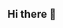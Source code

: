 ## Hi there 👋

<!--
**Lek88/Lek88** is a ✨ _special_ ✨ repository because its `README.md` (this file) appears on your GitHub profile.

Here are some ideas to get you started:

- 🔭 I’m currently working on Kanam Latex
- 🌱 I’m currently learning  MCA

-->
